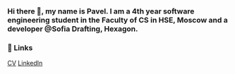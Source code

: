 ### Hi there 👋, my name is Pavel. I am a 4th year software engineering student in the Faculty of CS in HSE, Moscow and a developer @Sofia Drafting, Hexagon.

### 🔗 Links 
[CV](Dzhalev_Pavel_CV_July_23.pdf)
[LinkedIn](https://www.linkedin.com/in/paveldzhalev/)
